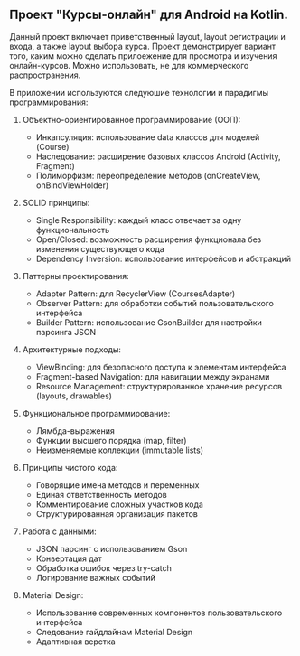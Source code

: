 ## Проект "Курсы-онлайн" для Android на Kotlin.

Данный проект включает приветственный layout, layout регистрации и входа, а также layout выбора курса. Проект демонстрирует вариант того, каким можно сделать прилоежение для просмотра и изучения онлайн-курсов.
Можно использовать, не для коммерческого распространения.

В приложении используются следуюшие технологии и парадигмы программирования:

1. Объектно-ориентированное программирование (ООП):
   - Инкапсуляция: использование data классов для моделей (Course)
   - Наследование: расширение базовых классов Android (Activity, Fragment)
   - Полиморфизм: переопределение методов (onCreateView, onBindViewHolder)

2. SOLID принципы:
   - Single Responsibility: каждый класс отвечает за одну функциональность
   - Open/Closed: возможность расширения функционала без изменения существующего кода
   - Dependency Inversion: использование интерфейсов и абстракций

3. Паттерны проектирования:
   - Adapter Pattern: для RecyclerView (CoursesAdapter)
   - Observer Pattern: для обработки событий пользовательского интерфейса
   - Builder Pattern: использование GsonBuilder для настройки парсинга JSON

4. Архитектурные подходы:
   - ViewBinding: для безопасного доступа к элементам интерфейса
   - Fragment-based Navigation: для навигации между экранами
   - Resource Management: структурированное хранение ресурсов (layouts, drawables)

5. Функциональное программирование:
   - Лямбда-выражения
   - Функции высшего порядка (map, filter)
   - Неизменяемые коллекции (immutable lists)

6. Принципы чистого кода:
   - Говорящие имена методов и переменных
   - Единая ответственность методов
   - Комментирование сложных участков кода
   - Структурированная организация пакетов

7. Работа с данными:
   - JSON парсинг с использованием Gson
   - Конвертация дат
   - Обработка ошибок через try-catch
   - Логирование важных событий

8. Material Design:
   - Использование современных компонентов пользовательского интерфейса
   - Следование гайдлайнам Material Design
   - Адаптивная верстка

